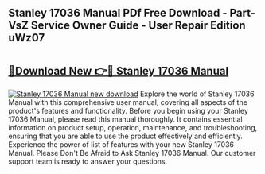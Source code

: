 ## Stanley 17036 Manual PDf Free Download - Part-VsZ Service Owner Guide - User Repair Edition uWz07

# <h2><a href="http://bc31652.oget.top/?id=Stanley+17036+Manual">🔗Download New 👉🔴 Stanley 17036 Manual</a></h2>

[![Stanley 17036 Manual new download](https://i.imgur.com/5g1atiW.png)](http://bc31652.oget.top/?id=Stanley+17036+Manual)
Explore the world of Stanley 17036 Manual with this comprehensive user manual, covering all aspects of the product's features and functionality. Before you begin using your Stanley 17036 Manual, please read this manual thoroughly. It contains essential information on product setup, operation, maintenance, and troubleshooting, ensuring that you are able to use the product effectively and efficiently. Experience the power of list of features with your new Stanley 17036 Manual. Please Don't Be Afraid to Ask Stanley 17036 Manual. Our customer support team is ready to answer your questions.
